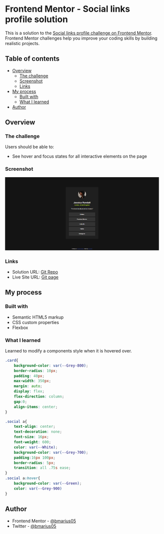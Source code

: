 # Frontend Mentor - Social links profile solution

This is a solution to the [Social links profile challenge on Frontend Mentor](https://www.frontendmentor.io/challenges/social-links-profile-UG32l9m6dQ). Frontend Mentor challenges help you improve your coding skills by building realistic projects. 

## Table of contents

- [Overview](#overview)
  - [The challenge](#the-challenge)
  - [Screenshot](#screenshot)
  - [Links](#links)
- [My process](#my-process)
  - [Built with](#built-with)
  - [What I learned](#what-i-learned)
- [Author](#author)


## Overview

### The challenge

Users should be able to:

- See hover and focus states for all interactive elements on the page

### Screenshot

![](./Screenshot.png)

### Links

- Solution URL: [Git Repo](https://github.com/bmarius05/FrontendMentorSocialLinks)
- Live Site URL: [Git page](https://bmarius05.github.io/FrontendMentorSocialLinks/)

## My process

### Built with

- Semantic HTML5 markup
- CSS custom properties
- Flexbox


### What I learned

Learned to modify a components style when it is hovered over.

```css
.card{
    background-color: var(--Grey-800);
    border-radius: 10px;
    padding: 40px;
    max-width: 350px;
    margin: auto;
    display: flex;
    flex-direction: column;
    gap:0;
    align-items: center;
}
```
```css
.social a{
    text-align: center;
    text-decoration: none;
    font-size: 16px;
    font-weight: 600;
    color: var(--White);
    background-color: var(--Grey-700);
    padding:16px 100px;
    border-radius: 5px;
    transition: all .75s ease;
}
.social a:hover{
    background-color: var(--Green);
    color: var(--Grey-900)
}
```

## Author

- Frontend Mentor - [@bmarius05](https://www.frontendmentor.io/profile/bmarius05)
- Twitter - [@bmarius05](https://x.com/bmarius05)
